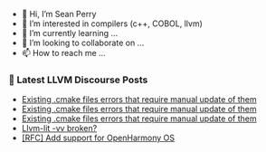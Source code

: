 - 👋 Hi, I’m Sean Perry
- 👀 I’m interested in compilers (c++, COBOL, llvm)
- 🌱 I’m currently learning ...
- 💞️ I’m looking to collaborate on ...
- 📫 How to reach me ...

<!---
s66perry/s66perry is a ✨ special ✨ repository because its `README.md` (this file) appears on your GitHub profile.
You can click the Preview link to take a look at your changes.
--->
### 📕 Latest LLVM Discourse Posts

<!-- DISCOURSE-LLVM:START -->
- [Existing .cmake files errors that require manual update of them](https://discourse.llvm.org/t/existing-cmake-files-errors-that-require-manual-update-of-them/67965#post_5)
- [Existing .cmake files errors that require manual update of them](https://discourse.llvm.org/t/existing-cmake-files-errors-that-require-manual-update-of-them/67965#post_4)
- [Existing .cmake files errors that require manual update of them](https://discourse.llvm.org/t/existing-cmake-files-errors-that-require-manual-update-of-them/67965#post_3)
- [Llvm-lit -vv broken?](https://discourse.llvm.org/t/llvm-lit-vv-broken/67974#post_2)
- [[RFC] Add support for OpenHarmony OS](https://discourse.llvm.org/t/rfc-add-support-for-openharmony-os/66656#post_2)
<!-- DISCOURSE-LLVM:END -->
